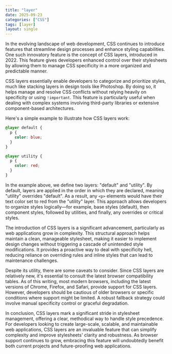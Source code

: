 ```yaml
---
title: "layer"
date: 2025-09-23
categories: ["CSS"]
tags: [layer]
layout: single
---
```


In the evolving landscape of web development, CSS continues to introduce features that streamline design processes and enhance styling capabilities. One such innovatory feature is the concept of CSS layers, introduced in 2022. This feature gives developers enhanced control over their stylesheets by allowing them to manage CSS specificity in a more organized and predictable manner.

CSS layers essentially enable developers to categorize and prioritize styles, much like stacking layers in design tools like Photoshop. By doing so, it helps manage and resolve CSS conflicts without relying heavily on specificity or using `!important`. This feature is particularly useful when dealing with complex systems involving third-party libraries or extensive component-based architectures.

Here's a simple example to illustrate how CSS layers work:

```css
@layer default {
  p {
    color: blue;
  }
}

@layer utility {
  p {
    color: red;
  }
}
```

In the example above, we define two layers: "default" and "utility". By default, layers are applied in the order in which they are declared, meaning "utility" overrides "default". As a result, any `<p>` elements would have their text color set to red from the "utility" layer. This approach allows developers to organize styles logically—for example, base styles (default), then component styles, followed by utilities, and finally, any overrides or critical styles.

The introduction of CSS layers is a significant advancement, particularly as web applications grow in complexity. This structural approach helps maintain a clean, manageable stylesheet, making it easier to implement design changes without triggering a cascade of unintended style modifications. It provides a proactive way to deal with specificity hell, reducing reliance on overriding rules and inline styles that can lead to maintenance challenges.

Despite its utility, there are some caveats to consider. Since CSS layers are relatively new, it's essential to consult the latest browser compatibility tables. As of this writing, most modern browsers, including the latest versions of Chrome, Firefox, and Safari, provide support for CSS layers. However, developers should be cautious of older browsers or specific conditions where support might be limited. A robust fallback strategy could involve manual specificity control or graceful degradation.

In conclusion, CSS layers mark a significant stride in stylesheet management, offering a clear, methodical way to handle style precedence. For developers looking to create large-scale, scalable, and maintainable web applications, CSS layers are an invaluable feature that can simplify complexity and improve stylesheets' clarity and robustness. As browser support continues to grow, embracing this feature will undoubtedly benefit both current projects and future-proofing web applications.
